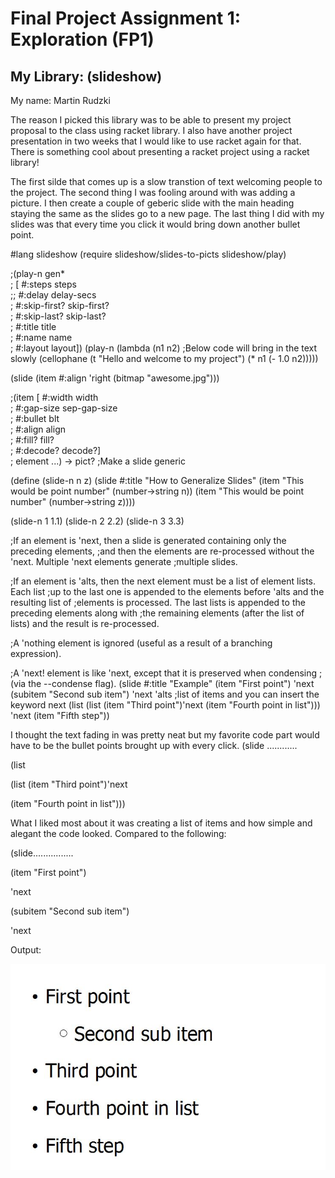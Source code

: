 # Final Project Assignment 1: Exploration (FP1)

## My Library: (slideshow)
My name: Martin Rudzki

The reason I picked this library was to be able to present my project proposal to the class using racket library. I also have another project presentation in two weeks that I would like to use racket again for that. There is something cool about presenting a racket project using a racket library!

The first silde that comes up is a slow transtion of text welcoming people to the project. The second thing I was fooling around with was adding a picture. I then create a couple of geberic slide with the main heading staying the same as the slides go to a new page. The last thing I did with my slides was that every time you click it would bring down another bullet point.

#lang slideshow
(require slideshow/slides-to-picts
         slideshow/play)

;(play-n	 	gen*	 	 	 	 
; 	 [	#:steps steps	 	 	 	 
;; 	 	#:delay delay-secs	 	 	 	 
; 	 	#:skip-first? skip-first?	 	 	 	 
; 	 	#:skip-last? skip-last?	 	 	 	 
; 	 	#:title title	 	 	 	 
; 	 	#:name name	 	 	 	 
; 	 	#:layout layout])
(play-n
 (lambda (n1 n2)
   ;Below code will bring in the text slowly
   (cellophane (t "Hello and welcome to my project")
               (* n1 (- 1.0 n2)))))

(slide (item #:align 'right (bitmap  "awesome.jpg")))

;(item	 [	#:width width	 	 	 	 
; 	 	#:gap-size sep-gap-size	 	 	 	 
; 	 	#:bullet blt	 	 	 	 
; 	 	#:align align	 	 	 	 
; 	 	#:fill? fill?	 	 	 	 
; 	 	#:decode? decode?]	 	 	 	 
; 	 	element ...)	 	→	 	pict?
;Make a slide generic

(define (slide-n n z)
  (slide
   #:title "How to Generalize Slides"
   (item "This would be point number" (number->string n))
   (item "This would be point number" (number->string z))))
 
(slide-n 1 1.1)
(slide-n 2 2.2)
(slide-n 3 3.3)

;If an element is 'next, then a slide is generated containing only the preceding elements,
;and then the elements are re-processed without the 'next. Multiple 'next elements generate
;multiple slides.

;If an element is 'alts, then the next element must be a list of element lists. Each list
;up to the last one is appended to the elements before 'alts and the resulting list of
;elements is processed. The last lists is appended to the preceding elements along with
;the remaining elements (after the list of lists) and the result is re-processed.

;A 'nothing element is ignored (useful as a result of a branching expression).

;A 'next! element is like 'next, except that it is preserved when condensing
;(via the --condense flag).
(slide
 #:title "Example"
 (item "First point")
 'next
 (subitem "Second sub item")
 'next
 'alts
 ;list of items and you can insert the keyword next
 (list
  (list (item "Third point")'next
        (item "Fourth point in list")))
 'next
 (item "Fifth step"))


I thought the text fading in was pretty neat but my favorite code part would have to be the bullet points brought up with every click.
(slide ............

 (list
 
  (list (item "Third point")'next
  
   (item "Fourth point in list")))


What I liked most about it was creating a list of items and how simple and alegant the code looked. Compared to the following:

(slide................

 (item "First point")
 
  'next
  
  (subitem "Second sub item")
  
  'next

Output:

<img src="output.jpg">

 
 
 










